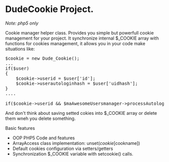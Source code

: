 # DudeCookie Project.

_Note: php5 only_

<p>Cookie manager helper class. Provides you simple but powerfull cookie management for your project. It synchronize internal $_COOKIE array with functions for cookies management, it allows you in your code make situations like:</p>

<pre>$cookie = new Dude_Cookie();
...
if($user)
{
    $cookie->userid = $user['id'];
    $cookie->userautologinhash = $user['uidhash'];
}
....

if($cookie->userid && $maAwesomeUsersmanager->processAutologin($_COOKIE['userautologinhash'])) { ..}
</pre>

<p>And don't think about saving setted cokies into $_COOKIE array or delete them wneh you delete something.</p>

Basic features
* OOP PHP5 Code and features
* ArrayAccess class implementation: unset($cookie[$cookname])
* Default cookies configuration via setters/getters
* Synchronization $_COOKIE variable with setcookie() calls.